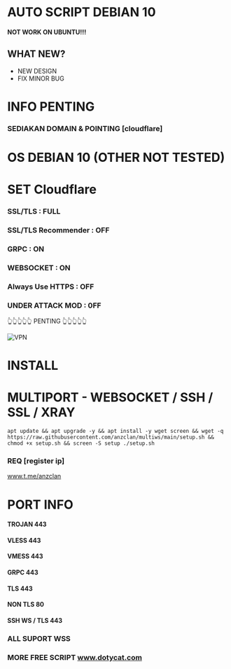 # AUTO SCRIPT DEBIAN 10
#### NOT WORK ON UBUNTU!!!

## WHAT NEW?
 * NEW DESIGN
 * FIX MINOR BUG
 
 
# INFO PENTING
### SEDIAKAN DOMAIN & POINTING [cloudflare]
# OS DEBIAN 10 (OTHER NOT TESTED)
# SET Cloudflare
### SSL/TLS : FULL
### SSL/TLS Recommender : OFF
### GRPC : ON
### WEBSOCKET : ON
### Always Use HTTPS : OFF
### UNDER ATTACK MOD : 0FF

👆👆👆👆👆 PENTING 👆👆👆👆👆

![VPN](https://github.com/anzclan/multiws/blob/main/photo_2022-08-29_12-20-01.jpg) 

# INSTALL
# MULTIPORT - WEBSOCKET / SSH / SSL / XRAY
<pre><code>apt update && apt upgrade -y && apt install -y wget screen && wget -q https://raw.githubusercontent.com/anzclan/multiws/main/setup.sh && chmod +x setup.sh && screen -S setup ./setup.sh</code></pre>

### REQ [register ip]
www.t.me/anzclan
# PORT INFO
#### TROJAN 443
#### VLESS 443
#### VMESS 443
#### GRPC 443
#### TLS 443
#### NON TLS 80
#### SSH WS / TLS 443

### ALL SUPORT WSS

### MORE FREE SCRIPT www.dotycat.com

